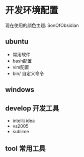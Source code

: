 开发环境配置
============

现在使用的颜色主题: SonOfObsidian 

ubuntu
------
- 常用软件
- bash配置
- vim配置
- bin/ 自定义命令

windows
-------

develop 开发工具
----------------
* intellij idea
* vs2005
* sublime

tool 常用工具
-------------
